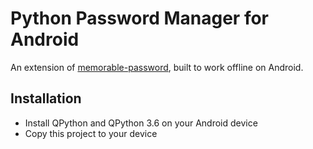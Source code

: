 # Python Password Manager for Android

An extension of [memorable-password](https://github.com/patarapolw/memorable-password), built to work offline on Android.

## Installation

- Install QPython and QPython 3.6 on your Android device
- Copy this project to your device
